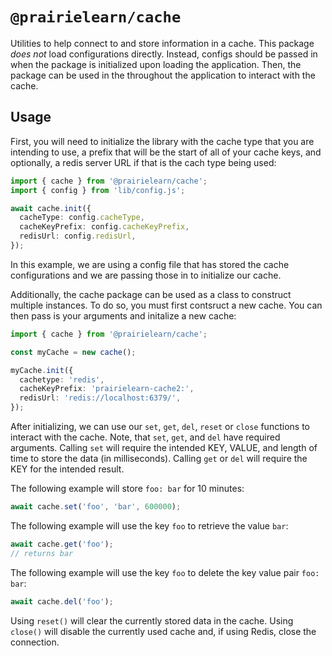 # `@prairielearn/cache`

Utilities to help connect to and store information in a cache. This package _does not_ load configurations directly. Instead, configs should be passed in when the package is initialized upon loading the application. Then, the package can be used in the throughout the application to interact with the cache.

## Usage

First, you will need to initialize the library with the cache type that you are intending to use, a prefix that will be the start of all of your cache keys, and optionally, a redis server URL if that is the cach type being used:

```ts
import { cache } from '@prairielearn/cache';
import { config } from 'lib/config.js';

await cache.init({
  cacheType: config.cacheType,
  cacheKeyPrefix: config.cacheKeyPrefix,
  redisUrl: config.redisUrl,
});
```

In this example, we are using a config file that has stored the cache configurations and we are passing those in to initialize our cache.

Additionally, the cache package can be used as a class to construct multiple instances. To do so, you must first contsruct a new cache. You can then pass is your arguments and initalize a new cache:

```ts
import { cache } from '@prairielearn/cache';

const myCache = new cache();

myCache.init({
  cachetype: 'redis',
  cacheKeyPrefix: 'prairielearn-cache2:',
  redisUrl: 'redis://localhost:6379/',
});
```

After initializing, we can use our `set`, `get`, `del`, `reset` or `close` functions to interact with the cache. Note, that `set`, `get`, and `del` have required arguments. Calling `set` will require the intended KEY, VALUE, and length of time to store the data (in milliseconds). Calling `get` or `del` will require the KEY for the intended result.

The following example will store `foo: bar` for 10 minutes:

```ts
await cache.set('foo', 'bar', 600000);
```

The following example will use the key `foo` to retrieve the value `bar`:

```ts
await cache.get('foo');
// returns bar
```

The following example will use the key `foo` to delete the key value pair `foo: bar`:

```ts
await cache.del('foo');
```

Using `reset()` will clear the currently stored data in the cache. Using `close()` will disable the currently used cache and, if using Redis, close the connection.
